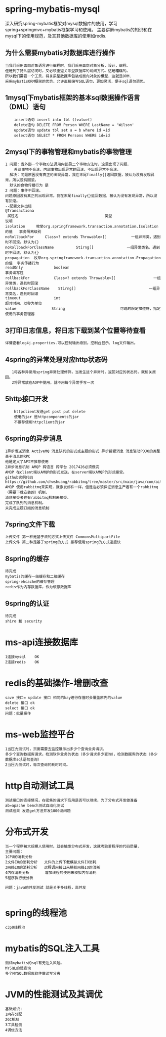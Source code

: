 # spring-mybatis-mysql
深入研究spring-mybatis框架对mysql数据库的使用，学习spring+springmvc+mybatis框架学习和使用。
主要讲解mybatis的知识和在mysql下的使用规范，及其其他数据库的使用如redis.
## 为什么需要mybatis对数据库进行操作
```
当我们采用面向对象语言进行编程时，我们采用面向对象分析，设计，编程。
但是到了持久层访问时，又必须重返关系型数据库的访问方式。这是糟糕的。
所以我们需要一个工具，将关系型数据库包装成面向对象的模型，这就是ORM.
采用mybatisORM框架的优势，允许直接编写SQL语句，更加灵活，便于sql语句调优。
```
## 1mysql下mybatis框架的基本sql数据操作语言（DML）语句
```
    insert语句 insert into tbl ()value()
    delete语句 DELETE FROM Person WHERE LastName = 'Wilson'
    update语句 update tbl set a = b where id =id
    select语句 SELECT * FROM Persons WHERE id=id
```
## 2mysql下的事物管理和mybatis的事物管理
```
1 问题：当外部一个事物方法调用内部另二个事物方法时，这里出现了问题，
    外部事物不会滚。内部事物出现异常的回滚，不出现异常不会滚。
  解决：问题原因没有真正的出现异常，我在末尾finally{}返回数据，被认为没有发现异常，所以没有回滚。
  默认的食物传播行为 是
2 问题：事件不回滚。
问题原因没有真正的出现异常，我在末尾finally{}返回数据，被认为没有发现异常，所以没有回滚。
--配置文件出错
@Transactiona
 属性名                                       类型                             说明
isolation     枚举org.springframework.transaction.annotation.Isolation的值   事务隔离级别
noRollbackFor     Class<? extends Throwable>[]           一组异常类，遇到时不回滚。默认为{}
noRollbackForClassName          Stirng[]               一组异常类名，遇到时不回滚，默认为{}
propagation  枚举org.springframework.transaction.annotation.Propagation的值  事务传播行为
readOnly              boolean                                                 事务读写性
rollbackFor           Class<? extends Throwable>[]                 一组异常类，遇到时回滚
rollbackForClassName    Stirng[]                                 一组异常类名，遇到时回滚
timeout               int                                            超时时间，以秒为单位
value                String                         可选的限定描述符，指定使用的事务管理器
```
## 3打印日志信息，将日志下载到某个位置等待查看
```
详情查看log4j.properties.可以控制输出级别，控制台显示，log文件输出。
```
## 4spring的异常处理对应http状态码
```
   1将各种异常用spring异常处理修饰，当发生这个异常时，返回对应的状态码，就相关原因。
   2将异常放在AOP中使用，就不用每个异常手写一次
```
## 5http接口开发
```
    httpclient发送get post put delete
    使用的jar 是httpcomponents的jar
    不推荐使用httpclient的jar
```
## 6spring的异步消息
```
1异步发送消息 ActiveMQ 消息队列的形式或主题的形式 异步接受消息 消息驱动POJO的类型 基于消息的RPC
他是定义了API不推荐使用
2异步消息机制 AMQP 跨语言 跨平台 2017426必须做完
AMQP 在client端以AMQP的形式发送，在server端以AMQP的形式接受。
github实例代码
https://github.com/chwshuang/rabbitmq/tree/master/src/main/java/com/aitongyi/rabbitmq/publish
AMQP 使用rabbitmq来实现，就像发邮件一样，但是这必须保证消息生产者有一个rabbitmq（需要下载安装的）机制，
消息接受者也有rabbitmq机制来接受。
完成了队列的消息机制。
未完成主题订阅的消息机制
```
## 7spring文件下载
```
上传文件 第一种是基于流的方式上传文件 CommonsMultipartFile
上传文件 第二种是基于spring的方式 推荐使用spring的方式速度快
```
## 8spring的缓存
```
待完成
mybatis的缓存一级缓存和二级缓存
spring-ehcache的缓存管理
redis作为内存数据库，作为缓存数据库
```
## 9spring的认证
```
待完成
shiro 和 security
```
# ms-api连接数据库
```
1连接mysql    OK
2连接redis    OK
```
# redis的基础操作-增删改查
```
save 接口= update 接口 相同的kay进行存值时会覆盖原先的value
delete 接口 ok
select 接口 ok
问题：批量操作
```
# ms-web监控平台
```
1当压力测试时，页面需要去监控展示出多少个查询业务请求，
多少个查询数据库请求。检测软件业务的状态（多少请求多少查询），检测数据库的状态（多少数据库sql语句查询）
2当压力测试时，每次查询的耗时时间。
```
# http自动测试工具
```
测试接口的连接情况，在密集的请求下应用是否可以继续，为了分布式开发做准备
ab=apache bench测试自动化测试
测试结果 发送get方法并发1000没问题
```
# 分布式开发
```
当一个程序被大规模人使用时，就会触发分布式开发，这就考验着程序的代码质量，
主要问题：
1CPU的消耗分析
2文件IO的消耗分析   文件的上传下载模拟文件IO消耗
3网络IO的消耗分析   远程调用接口来模拟网络IO的消耗
4内存消耗分析       增加线程的使用来模拟内存消耗
5程序执行慢分析

问题：java的并发测试 就是关于多线程，高并发


```
# spring的线程池
```
c3p0线程池
```
# mybatis的SQL注入工具
```
测试mybatis的sql有无注入风险。
MYSQL的慢查询
多个MYSQL数据库软件做读写分离
```
# JVM的性能测试及其调优
```
基础知识：
1内存分配
2GC机制
3工具检测
4调优方法
```


